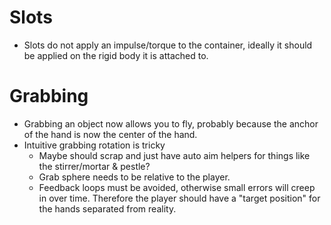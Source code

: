 
# Slots
- Slots do not apply an impulse/torque to the container, ideally it should be applied on the rigid body it is attached to.

# Grabbing
- Grabbing an object now allows you to fly, probably because the anchor of the hand is now the center of the hand.
- Intuitive grabbing rotation is tricky
  - Maybe should scrap and just have auto aim helpers for things like the stirrer/mortar & pestle?
  - Grab sphere needs to be relative to the player.
  - Feedback loops must be avoided, otherwise small errors will creep in over time. Therefore the player should have a "target position" for the hands separated from reality.